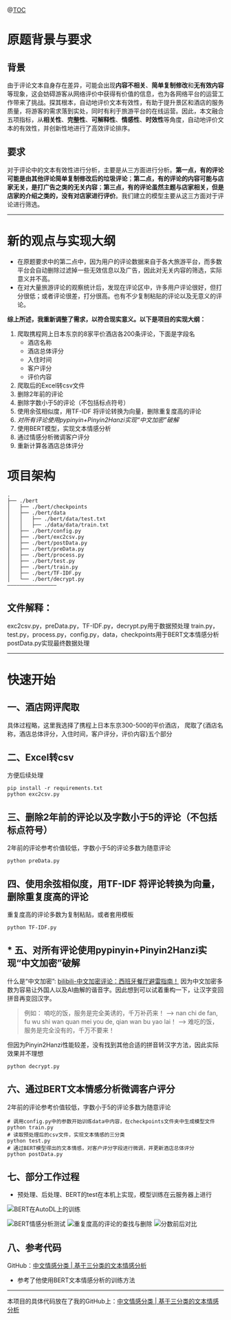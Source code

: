 @[TOC](用BERT文本情感分析实现酒店评分有效性调整——自然语言处理期末大作业)

# 原题背景与要求

## 背景
由于评论文本自身存在差异，可能会出现**内容不相关**、**简单复制修改**和**无有效内容**等现象，这会妨碍游客从网络评价中获得有价值的信息，也为各网络平台的运营工作带来了挑战。探其根本，自动地评价文本有效性，有助于提升景区和酒店的服务质量，将游客的需求落到实处，同时有利于旅游平台的在线运营。因此，本文融合五项指标，从**相关性**、**完整性**、**可解释性**、**情感性**、**时效性**等角度，自动地评价文本的有效性，并创新性地进行了高效评论排序。

## 要求
对于评论中的文本有效性进行分析，主要是从三方面进行分析。**第一点，有的评论可能是由其他评论简单复制修改后的垃圾评论**；**第二点，有的评论的内容可能与店家无关，是打广告之类的无关内容**；**第三点，有的评论虽然主题与店家相关，但是店家的介绍之类的，没有对店家进行评价**。我们建立的模型主要从这三方面对于评论进行筛选。

---
# 新的观点与实现大纲
+ 在原题要求中的第二点中，因为用户的评论数据来自于各大旅游平台，而多数平台会自动删除过滤掉一些无效信息以及广告，因此对无关内容的筛选，实际意义并不高。
+ 在对大量旅游评论的观察统计后，发现在评论区中，许多用户评论很好，但打分很低；或者评论很差，打分很高。也有不少复制粘贴的评论以及无意义的评论。

**综上所述，我重新调整了需求，以符合现实意义。以下是项目的实现大纲：**

1. 爬取携程网上日本东京的8家平价酒店各200条评论，下面是字段名
   - 酒店名称
   - 酒店总体评分
   - 入住时间
   - 客户评分
   - 评价内容
2. 爬取后的Excel转csv文件
3. 删除2年前的评论
4. 删除字数小于5的评论（不包括标点符号）
5. 使用余弦相似度，用TF-IDF 将评论转换为向量，删除重复度高的评论
6. *对所有评论使用pypinyin+Pinyin2Hanzi实现“中文加密”破解*
7. 使用BERT模型，实现文本情感分析
8. 通过情感分析微调客户评分
9. 重新计算各酒店总体评分


# 项目架构
```
.
├── ./bert
│   ├── ./bert/checkpoints
│   ├── ./bert/data
│   │   ├── ./bert/data/test.txt
│   │   ├── ./data/data/train.txt
│   ├── ./bert/config.py
│   ├── ./bert/exc2csv.py
│   ├── ./bert/postData.py
│   ├── ./bert/preData.py
│   ├── ./bert/process.py
│   ├── ./bert/test.py
│   ├── ./bert/train.py
│   ├── ./bert/TF-IDF.py
│   └── ./bert/decrypt.py
————————————————
```
## 文件解释：
exc2csv.py，preData.py，TF-IDF.py，decrypt.py用于数据预处理
train.py，test.py，process.py，config.py，data，checkpoints用于BERT文本情感分析
postData.py实现最终数据处理

---
# 快速开始

## 一、酒店网评爬取
具体过程略，这里我选择了携程上日本东京300-500的平价酒店，
爬取了{酒店名称，酒店总体评分，入住时间，客户评分，评价内容}五个部分

## 二、Excel转csv
方便后续处理
```shell
pip install -r requirements.txt
python exc2csv.py
```

## 三、删除2年前的评论以及字数小于5的评论（不包括标点符号）
2年前的评论参考价值较低，字数小于5的评论多数为随意评论
```shell
python preData.py
```

## 四、使用余弦相似度，用TF-IDF 将评论转换为向量，删除重复度高的评论
重复度高的评论多数为复制粘贴，或者套用模板
```shell
python TF-IDF.py
```

## * 五、对所有评论使用pypinyin+Pinyin2Hanzi实现“中文加密”破解
什么是“中文加密”: [bilibili-中文加密评论：西班牙餐厅避雷指南！](https://www.bilibili.com/video/BV1MjsLeyEBD?vd_source=56fa190c2c2f18f1c5a6a89188ec1dc1)
因为中文加密多数为容易让外国人以及AI曲解的谐音字。因此想到可以试着重构一下，让汉字变回拼音再变回汉字。
> 例如：
> 喃吃的饭，服务是完全美诱的，千万补药来！ -->
> nan chi de fan, fu wu shi wan quan mei you de, qian wan bu yao lai！ -->
> 难吃的饭，服务是完全没有的，千万不要来！

但因为Pinyin2Hanzi性能较差，没有找到其他合适的拼音转汉字方法，因此实际效果并不理想

```shell
python decrypt.py
```

## 六、通过BERT文本情感分析微调客户评分
2年前的评论参考价值较低，字数小于5的评论多数为随意评论
```shell
# 调用config.py中的参数开始训练data中内容，在checkpoints文件夹中生成模型文件
python train.py
# 读取预处理后的csv文件，实现文本情感的三分类
python test.py
# 通过BERT模型得出的文本情感，对客户评分字段进行微调，并更新酒店总体评分
python postData.py
```


## 七、部分工作过程
+ 预处理、后处理、BERT的test在本机上实现，模型训练在云服务器上进行

![BERT在AutoDL上的训练](https://i-blog.csdnimg.cn/direct/e4dc0273dae84b49950222db7cd4d306.png)

![BERT情感分析测试](https://i-blog.csdnimg.cn/direct/eb75d01b8db9481cb082fa9bbac72d49.png)
![重复度高的评论的查找与删除](https://i-blog.csdnimg.cn/direct/d2366a49b74145329b4e0d8dc3f4b044.png)
![分数前后对比](https://i-blog.csdnimg.cn/direct/b13eb2efc3fa41db8efad2905fa3caa0.png)


## 八、参考代码

GitHub：[中文情感分类 | 基于三分类的文本情感分析](https://github.com/yaokui2018/SentimentAnalysis?tab=readme-ov-file)
+ 参考了他使用BERT文本情感分析的训练方法

---
本项目的具体代码放在了我的GitHub上：[中文情感分类 | 基于三分类的文本情感分析](https://github.com/yaokui2018/SentimentAnalysis?tab=readme-ov-file)
